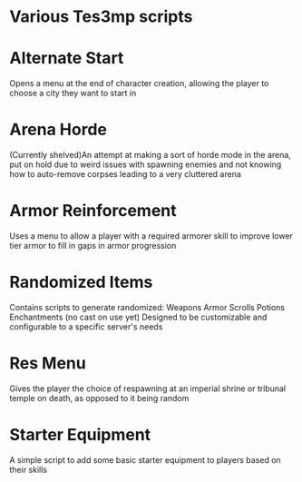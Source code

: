 # Various Tes3mp scripts

# Alternate Start
Opens a menu at the end of character creation, allowing the player to choose a city they want to start in

# Arena Horde
(Currently shelved)An attempt at making a sort of horde mode in the arena, put on hold due to weird issues with spawning enemies and not knowing how to auto-remove corpses leading to a very cluttered arena

# Armor Reinforcement
Uses a menu to allow a player with a required armorer skill to improve lower tier armor to fill in gaps in armor progression

# Randomized Items
Contains scripts to generate randomized:
Weapons
Armor
Scrolls
Potions
Enchantments (no cast on use yet)
Designed to be customizable and configurable to a specific server's needs

# Res Menu
Gives the player the choice of respawning at an imperial shrine or tribunal temple on death, as opposed to it being random

# Starter Equipment
A simple script to add some basic starter equipment to players based on their skills
